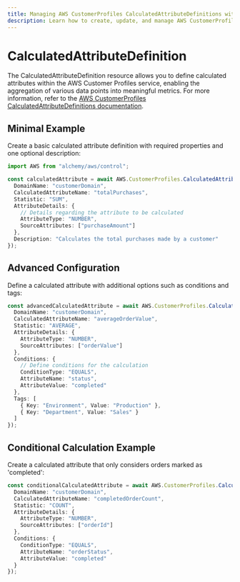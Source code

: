 ```yaml
---
title: Managing AWS CustomerProfiles CalculatedAttributeDefinitions with Alchemy
description: Learn how to create, update, and manage AWS CustomerProfiles CalculatedAttributeDefinitions using Alchemy Cloud Control.
---
```


# CalculatedAttributeDefinition

The CalculatedAttributeDefinition resource allows you to define calculated attributes within the AWS Customer Profiles service, enabling the aggregation of various data points into meaningful metrics. For more information, refer to the [AWS CustomerProfiles CalculatedAttributeDefinitions documentation](https://docs.aws.amazon.com/customerprofiles/latest/userguide/).

## Minimal Example

Create a basic calculated attribute definition with required properties and one optional description:

```ts
import AWS from "alchemy/aws/control";

const calculatedAttribute = await AWS.CustomerProfiles.CalculatedAttributeDefinition("basicCalculatedAttribute", {
  DomainName: "customerDomain",
  CalculatedAttributeName: "totalPurchases",
  Statistic: "SUM",
  AttributeDetails: {
    // Details regarding the attribute to be calculated
    AttributeType: "NUMBER",
    SourceAttributes: ["purchaseAmount"]
  },
  Description: "Calculates the total purchases made by a customer"
});
```

## Advanced Configuration

Define a calculated attribute with additional options such as conditions and tags:

```ts
const advancedCalculatedAttribute = await AWS.CustomerProfiles.CalculatedAttributeDefinition("advancedCalculatedAttribute", {
  DomainName: "customerDomain",
  CalculatedAttributeName: "averageOrderValue",
  Statistic: "AVERAGE",
  AttributeDetails: {
    AttributeType: "NUMBER",
    SourceAttributes: ["orderValue"]
  },
  Conditions: {
    // Define conditions for the calculation
    ConditionType: "EQUALS",
    AttributeName: "status",
    AttributeValue: "completed"
  },
  Tags: [
    { Key: "Environment", Value: "Production" },
    { Key: "Department", Value: "Sales" }
  ]
});
```

## Conditional Calculation Example

Create a calculated attribute that only considers orders marked as 'completed':

```ts
const conditionalCalculatedAttribute = await AWS.CustomerProfiles.CalculatedAttributeDefinition("conditionalCalculatedAttribute", {
  DomainName: "customerDomain",
  CalculatedAttributeName: "completedOrderCount",
  Statistic: "COUNT",
  AttributeDetails: {
    AttributeType: "NUMBER",
    SourceAttributes: ["orderId"]
  },
  Conditions: {
    ConditionType: "EQUALS",
    AttributeName: "orderStatus",
    AttributeValue: "completed"
  }
});
```